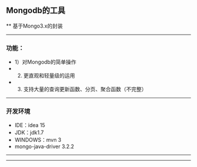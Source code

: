 ## Mongodb的工具

** 基于Mongo3.x的封装

-------------------
### 功能：
* 1）对Mongodb的简单操作
* 2) 更直观和轻量级的运用
* 3) 支持大量的查询更新函数、分页、聚合函数（不完整）
-------------------

### 开发环境
* IDE：idea 15
* JDK：jdk1.7
* WINDOWS：mvn 3
* mongo-java-driver 3.2.2
-------------------


-------------------
